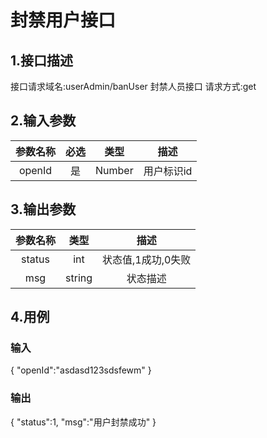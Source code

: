 # 封禁用户接口

## 1.接口描述

接口请求域名:userAdmin/banUser
封禁人员接口
请求方式:get

## 2.输入参数

| 参数名称  | 必选  |  类型  |         描述         |
| :-------: | :---: | :----: | :------------------: |
|  openId  |  是   | Number  |    用户标识id      |

## 3.输出参数

|  参数名称  |  类型  |         描述         |
| :-------: | :----: | :------------------: |
| status | int | 状态值,1成功,0失败 |
| msg | string | 状态描述 |

## 4.用例

### 输入

{
    "openId":"asdasd123sdsfewm"
}

### 输出

{
    "status":1,
    "msg":"用户封禁成功"
}
